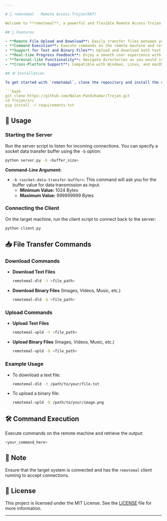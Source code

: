 ```yaml
---

# 🚀 remotemal - Remote Access Trojan(RAT)

Welcome to **remotemal**, a powerful and flexible Remote Access Trojan  that allows you to control systems remotely, transfer files, and execute commands seamlessly. 

## 🌟 Features

- **Remote File Upload and Download**: Easily transfer files between your local machine and the target system.
- **Command Execution**: Execute commands on the remote machine and retrieve output.
- **Support for Text and Binary Files**: Upload and download both text and binary files effortlessly.
- **Real-time Progress Feedback**: Enjoy a smooth user experience with progress bars during file transfers.
- **Terminal-like Functionality**: Navigate directories as you would in a normal command prompt/terminal, supporting all types of directory navigations.
- **Cross-Platform Support**: Compatible with Windows, Linux, and macOS.

## ⚙️ Installation

To get started with `remotemal`, clone the repository and install the required dependencies:

```bash
git clone https://github.com/Nalan-PandiKumar/Trojan.git
cd Trojan/src
pip install -r requirements.txt
```

## 📜 Usage

### Starting the Server

Run the server script to listen for incoming connections. You can specify a socket data transfer buffer using the `-b` option:

```bash
python server.py -b <buffer_size>
```

**Command-Line Argument:**
- `-b <socket-data-transfer-buffer>`: This command will ask you for the buffer value for data transmission as input.
  - **Minimum Value:** 1024 Bytes
  - **Maximum Value:** 999999999 Bytes

### Connecting the Client

On the target machine, run the client script to connect back to the server:

```bash
python client.py
```

## 📥 File Transfer Commands

### Download Commands

- **Download Text Files**
  ```bash
  remotemal-dld -t <file_path>
  ```

- **Download Binary Files** (Images, Videos, Music, etc.)
  ```bash
  remotemal-dld -b <file_path>
  ```

### Upload Commands

- **Upload Text Files**
  ```bash
  remotemal-upld -t <file_path>
  ```

- **Upload Binary Files** (Images, Videos, Music, etc.)
  ```bash
  remotemal-upld -b <file_path>
  ```

### Example Usage

- To download a text file:
  ```bash
  remotemal-dld -t /path/to/your/file.txt
  ```

- To upload a binary file:
  ```bash
  remotemal-upld -b /path/to/your/image.png
  ```

## 🛠️ Command Execution

Execute commands on the remote machine and retrieve the output:

```bash
<your_command_here>
```

## 🚧 Note

Ensure that the target system is connected and has the `remotemal` client running to accept connections.

## 📝 License

This project is licensed under the MIT License. See the [LICENSE](https://github.com/Nalan-PandiKumar/Trojan/blob/main/LICENSE.txt) file for more information.

---
```

